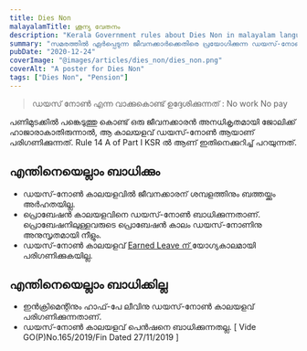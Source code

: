 ```yaml
---
title: Dies Non
malayalamTitle: ശൂന്യ വേതനം
description: "Kerala Government rules about Dies Non in malayalam language, കേരള സർക്കാർ ഡയസ് നോൺ നിയമം മലയാളത്തിൽ."
summary: "സമരത്തിൽ ഏർപ്പെടുന്ന ജീവനക്കാർക്കെതിരെ പ്രയോഗിക്കുന്ന ഡയസ്-നോൺ നിയമത്തെക്കുറിച്ചും, അത് എങ്ങനെയൊക്കെ ഒരാളെ ബാധിക്കുന്നു എന്നതിനെക്കുറിച്ചും വിശദീകരിക്കുന്ന ചെറു ലേഖനം."
pubDate: "2020-12-24"
coverImage: "@images/articles/dies_non/dies_non.png"
coverAlt: "A poster for Dies Non"
tags: ["Dies Non", "Pension"]
---
```


> ഡയസ് നോൺ എന്ന വാക്കുകൊണ്ട് ഉദ്ദേശിക്കുന്നത് : No work No pay

പണിമുടക്കിൽ പങ്കെടുത്തു കൊണ്ട് ഒരു ജീവനക്കാരൻ അനധികൃതമായി ജോലിക്ക് ഹാജാരാകാതിരുന്നാൽ, ആ കാലയളവ് ഡയസ്-നോൺ ആയാണ് പരിഗണിക്കുന്നത്. Rule 14 A of Part I KSR ൽ ആണ് ഇതിനെക്കുറിച്ച് പറയുന്നത്.

## എന്തിനെയെല്ലാം ബാധിക്കും

- ഡയസ്-നോൺ കാലയളവിൽ ജീവനക്കാരന് ശമ്പളത്തിനും ബത്തയ്ക്കും അർഹതയില്ല.
- പ്രൊബേഷൻ കാലയളവിനെ ഡയസ്-നോൺ ബാധിക്കുന്നതാണ്. പ്രൊബേഷനിലുള്ളവരുടെ പ്രൊബേഷൻ കാലം ഡയസ്-നോണിനു അനുസൃതമായി നീളും.
- ഡയസ്-നോൺ കാലയളവ് [Earned Leave ന് ](/article/earned-leave/) യോഗ്യകാലമായി പരിഗണിക്കുകയില്ല.

## എന്തിനെയെല്ലാം ബാധിക്കില്ല

- ഇൻക്രിമെന്റിനും ഹാഫ്-പേ ലീവിനു ഡയസ്-നോൺ കാലയളവ് പരിഗണിക്കുന്നതാണ്.
- ഡയസ്-നോൺ കാലയളവ് പെൻഷനെ ബാധിക്കുന്നതല്ല. [ Vide GO(P)No.165/2019/Fin Dated 27/11/2019 ]

